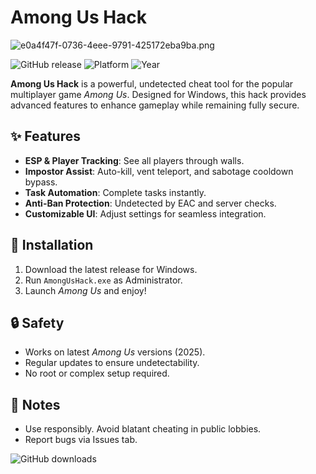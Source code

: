 # Among Us Hack

![e0a4f47f-0736-4eee-9791-425172eba9ba.png](https://i.postimg.cc/05LM1bYD/e0a4f47f-0736-4eee-9791-425172eba9ba.png)

![GitHub release](https://img.shields.io/github/v/release/AmongUsHack/AmongUsHack?label=Latest%20Version&style=flat-square)
![Platform](https://img.shields.io/badge/Platform-Windows-blue?style=flat-square)
![Year](https://img.shields.io/badge/Release-2025-green?style=flat-square)

**Among Us Hack** is a powerful, undetected cheat tool for the popular multiplayer game *Among Us*. Designed for Windows, this hack provides advanced features to enhance gameplay while remaining fully secure.

## ✨ Features
- **ESP & Player Tracking**: See all players through walls.
- **Impostor Assist**: Auto-kill, vent teleport, and sabotage cooldown bypass.
- **Task Automation**: Complete tasks instantly.
- **Anti-Ban Protection**: Undetected by EAC and server checks.
- **Customizable UI**: Adjust settings for seamless integration.

## 🚀 Installation
1. Download the latest release for Windows.
2. Run `AmongUsHack.exe` as Administrator.
3. Launch *Among Us* and enjoy!

## 🔒 Safety
- Works on latest *Among Us* versions (2025).
- Regular updates to ensure undetectability.
- No root or complex setup required.

## 📌 Notes
- Use responsibly. Avoid blatant cheating in public lobbies.
- Report bugs via Issues tab.

![GitHub downloads](https://img.shields.io/github/downloads/AmongUsHack/AmongUsHack/total?label=Downloads&style=flat-square)